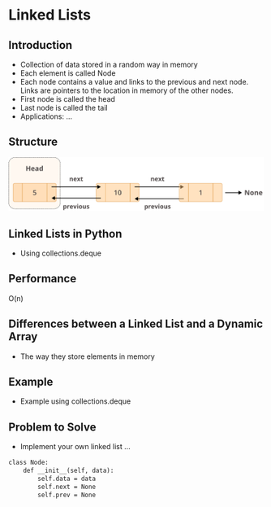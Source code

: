 # Linked Lists

## Introduction
* Collection of data stored in a random way in memory
* Each element is called Node
* Each node contains a value and links to the previous and next node. Links are pointers to the location in memory of the other nodes.
* First node is called the head
* Last node is called the tail
* Applications: ...

## Structure
![realpython.com](Group_21.webp)
## Linked Lists in Python
* Using collections.deque
## Performance
O(n)
## Differences between a Linked List and a Dynamic Array
* The way they store elements in memory
## Example
* Example using collections.deque
## Problem to Solve
* Implement your own linked list ...
```
class Node:
    def __init__(self, data):
        self.data = data
        self.next = None
        self.prev = None
```

